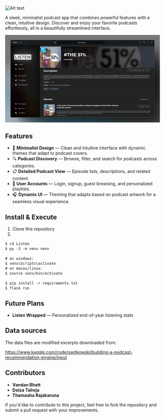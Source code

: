 <br>

<img src="podcast/static/assets/logo.png" alt="Alt text" width="150" style="filter: drop-shadow(0 0 50px rgba(255, 255, 255, 0.1)) drop-shadow(0 0 15px rgba(255, 255, 255, 0.1)) drop-shadow(0 0 15px rgba(255, 255, 255, 0.1));" />

A sleek, minimalist podcast app that combines powerful features with a clean, intuitive design. Discover and enjoy your favorite podcasts effortlessly, all in a beautifully streamlined interface.

![Listen Preview](marketing/previews/podcast3.png)

## Features

- 🎨 **Minimalist Design** — Clean and intuitive interface with dynamic themes that adapt to podcast covers.
- 🔍 **Podcast Discovery** — Browse, filter, and search for podcasts across categories.
- 📋 **Detailed Podcast View** — Episode lists, descriptions, and related content.
- 👤 **User Accounts** — Login, signup, guest browsing, and personalized playlists.
- 🎧 **Dynamic UI** — Theming that adapts based on podcast artwork for a seamless visual experience.

## Install & Execute

1. Clone this repository
2.
```shell
$ cd Listen
$ py -3 -m venv venv

# on windows:
$ venv\Scripts\activate
# on macos/linux:
$ source venv/bin/activate

$ pip install -r requirements.txt
$ flask run
```

## Future Plans

- **Listen Wrapped** — Personalized end-of-year listening stats

## Data sources

The data files are modified excerpts downloaded from:

https://www.kaggle.com/code/switkowski/building-a-podcast-recommendation-engine/input

## Contributors

- **Vandan Bhatt**
- **Deiza Talreja**
- **Thamasha Rajakaruna**

If you'd like to contribute to this project, feel free to fork the repository and submit a pull request with your improvements.